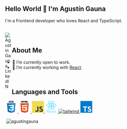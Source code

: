 ## Hello World 👋 I'm Agustín Gauna
I'm a Frontend developer who loves React and TypeScript. 

<br/>

<a href="https://linkedin.gonzalopozzo.com">
<img align="left" alt="Agustín Gauna LinkedIN" width="22px" src="https://icongr.am/fontawesome/linkedin.svg?size=128&color=70c8ff" />
</a>

<br />

## About Me

- 🔭 I’m currently open to work.
- 🌱 I’m currently working with [React](https://reactjs.org).

<br />

## Languages and Tools
<p align="left">  <a href="https://www.w3schools.com/css/" target="_blank" rel="noreferrer"> <img src="https://raw.githubusercontent.com/devicons/devicon/master/icons/css3/css3-original-wordmark.svg" alt="css3" width="40" height="40"/> </a> <a href="https://www.w3.org/html/" target="_blank" rel="noreferrer"> <img src="https://raw.githubusercontent.com/devicons/devicon/master/icons/html5/html5-original-wordmark.svg" alt="html5" width="40" height="40"/> </a> <a href="https://developer.mozilla.org/en-US/docs/Web/JavaScript" target="_blank" rel="noreferrer"> <img src="https://raw.githubusercontent.com/devicons/devicon/master/icons/javascript/javascript-original.svg" alt="javascript" width="40" height="40"/> </a> <a href="https://reactjs.org/" target="_blank" rel="noreferrer"> <img src="https://raw.githubusercontent.com/devicons/devicon/master/icons/react/react-original-wordmark.svg" alt="react" width="40" height="40"/> </a> <a href="https://tailwindcss.com/" target="_blank" rel="noreferrer"> <img src="https://www.vectorlogo.zone/logos/tailwindcss/tailwindcss-icon.svg" alt="tailwind" width="40" height="40"/> </a> <a href="https://www.typescriptlang.org/" target="_blank" rel="noreferrer"> <img src="https://raw.githubusercontent.com/devicons/devicon/master/icons/typescript/typescript-original.svg" alt="typescript" width="40" height="40"/> </a> </p>




<p>&nbsp;<img align="center" src="https://github-readme-stats.vercel.app/api?username=agustingauna&show_icons=true&locale=en" alt="agustingauna" /></p>
